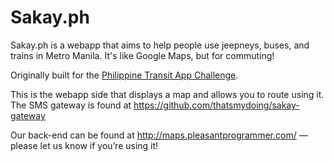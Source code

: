 # Sakay.ph

Sakay.ph is a webapp that aims to help people use jeepneys, buses, and trains in Metro Manila. It's like Google Maps, but for commuting!

Originally built for the [Philippine Transit App Challenge](philippine-transit.hackathome.com).

This is the webapp side that displays a map and allows you to route using it. The SMS gateway is found at https://github.com/thatsmydoing/sakay-gateway

Our back-end can be found at http://maps.pleasantprogrammer.com/ — please let us know if you’re using it!
